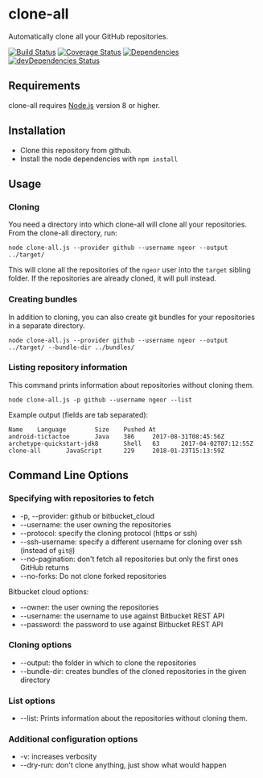 clone-all
=========

Automatically clone all your GitHub repositories.

[![Build Status](https://travis-ci.org/ngeor/clone-all.svg?branch=master)](https://travis-ci.org/ngeor/clone-all)
[![Coverage Status](https://coveralls.io/repos/github/ngeor/clone-all/badge.svg)](https://coveralls.io/github/ngeor/clone-all)
[![Dependencies](https://david-dm.org/ngeor/clone-all.svg)](https://david-dm.org/ngeor/clone-all)
[![devDependencies Status](https://david-dm.org/ngeor/clone-all/dev-status.svg)](https://david-dm.org/ngeor/clone-all?type=dev)

Requirements
------------

clone-all requires [Node.js](http://nodejs.org/) version 8 or higher.

Installation
------------

*   Clone this repository from github.
*   Install the node dependencies with `npm install`

Usage
-----

### Cloning

You need a directory into which clone-all will clone all your repositories.
From the clone-all directory, run:

```
node clone-all.js --provider github --username ngeor --output ../target/
```

This will clone all the repositories of the `ngeor` user into the `target` sibling folder.
If the repositories are already cloned, it will pull instead.

### Creating bundles

In addition to cloning, you can also create git bundles for your repositories in a separate directory.

```
node clone-all.js --provider github --username ngeor --output ../target/ --bundle-dir ../bundles/
```

### Listing repository information

This command prints information about repositories without cloning them.

```
node clone-all.js -p github --username ngeor --list
```

Example output (fields are tab separated):

```
Name    Language        Size    Pushed At
android-tictactoe       Java    386     2017-08-31T08:45:56Z
archetype-quickstart-jdk8       Shell   63      2017-04-02T07:12:55Z
clone-all       JavaScript      229     2018-01-23T15:13:59Z
```


Command Line Options
--------------------

### Specifying with repositories to fetch

*   -p, --provider: github or bitbucket_cloud
*   --username: the user owning the repositories
*   --protocol: specify the cloning protocol (https or ssh)
*   --ssh-username: specify a different username for cloning over ssh (instead of `git@`)
*   --no-pagination: don't fetch all repositories but only the first ones GitHub returns
*   --no-forks: Do not clone forked repositories

Bitbucket cloud options:

*   --owner: the user owning the repositories
*   --username: the username to use against Bitbucket REST API
*   --password: the password to use against Bitbucket REST API

### Cloning options

*   --output: the folder in which to clone the repositories
*   --bundle-dir: creates bundles of the cloned repositories in the given directory

### List options

*   --list: Prints information about the repositories without cloning them.

### Additional configuration options

*   -v: increases verbosity
*   --dry-run: don't clone anything, just show what would happen

